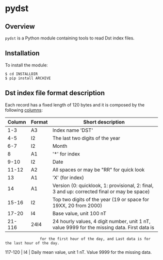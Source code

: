 # pydst #

## Overview ##

`pydst` is a Python module containing tools to read Dst index files.

## Installation ##

To install the module:

```
$ cd INSTALLDIR
$ pip install ARCHIVE
```

## Dst index file format description ##

Each record has a fixed length of 120 bytes and it is composed by the following [columns][1]:

 Column  | Format | Short description
---------|--------|-------------------
 1-3     | A3     | Index name 'DST'  
 4-5     | I2     | The last two digits of the year
 6-7     | I2     | Month
 8       | A1     | '*' for index
 9-10    | I2     | Date
 11-12   | A2     | All spaces or may be "RR" for quick look
 13      | A1     | 'X' (for index)
 14      | A1     | Version (0: quicklook, 1: provisional, 2: final, 3 and up: corrected final or may be space)
 15-16   | I2     | Top two digits of the year (19 or space for 19XX, 20 from 2000)
 17-20   | I4     | Base value, unit 100 nT
 21-116  | 24I4	  | 24 hourly values, 4 digit number, unit 1 nT, value 9999 for the missing data. First data is
                    for the first hour of the day, and Last data is for the last hour of the day.
 117-120 | I4     | Daily mean value, unit 1 nT. Value 9999 for the missing data.

[1]: http://wdc.kugi.kyoto-u.ac.jp/dstae/format/dstformat.html